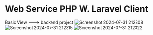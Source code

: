 # Web Service PHP W. Laravel Client
Basic View ---> backend project
![Screenshot 2024-07-31 212308](https://github.com/user-attachments/assets/5dbcea5d-06c3-417a-a855-d45f28d46318)
![Screenshot 2024-07-31 212315](https://github.com/user-attachments/assets/2253325f-c5bb-4956-8624-25b4b655a965)
![Screenshot 2024-07-31 212322](https://github.com/user-attachments/assets/50473ed0-8709-4815-9415-1cc86682435d)
